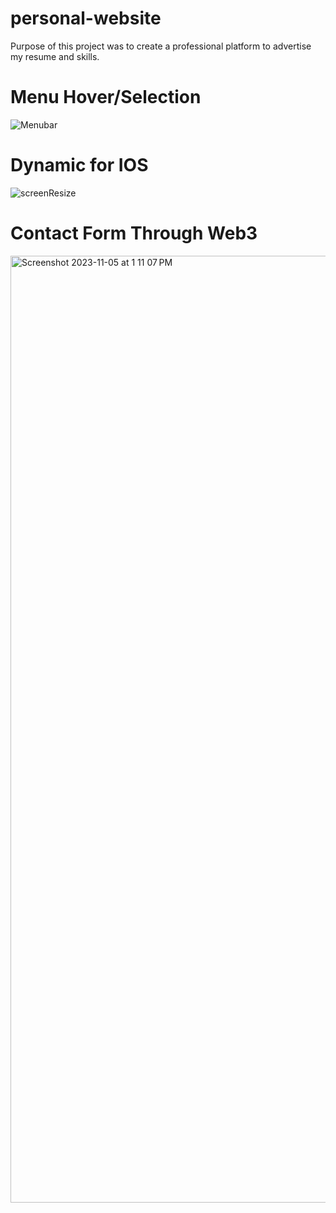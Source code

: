 # personal-website

Purpose of this project was to create a professional platform to advertise my resume and skills. 

# Menu Hover/Selection

![Menubar](https://github.com/mfkimbell/personal-website/assets/107063397/01307e4b-9c89-46b1-9f30-9fffd61e0be2)

# Dynamic for IOS

![screenResize](https://github.com/mfkimbell/personal-website/assets/107063397/809ead94-2045-4682-9cef-29c48744825f)

# Contact Form Through Web3

<img width="1515" alt="Screenshot 2023-11-05 at 1 11 07 PM" src="https://github.com/mfkimbell/personal-website/assets/107063397/eb967487-ed8e-40c8-91d4-925763acfe1c">
